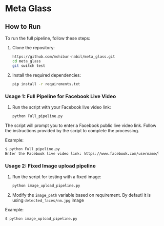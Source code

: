 # Meta Glass

## How to Run

To run the full pipeline, follow these steps:

1. Clone the repository:
    ```bash
    https://github.com/mohibur-nabil/meta_glass.git
    cd meta_glass
    git switch test
    ```

2. Install the required dependencies:
    ```bash
    pip install -r requirements.txt
    ```



### Usage 1: Full Pipeline for Facebook Live Video

1. Run the script with your Facebook live video link:
    ```bash
    python Full_pipeline.py
    ```

The script will prompt you to enter a Facebook public live video link. Follow the instructions provided by the script to complete the processing.

Example:
```bash
$ python Full_pipeline.py
Enter the Facebook live video link: https://www.facebook.com/username/live/video_id
```

### Usage 2: Fixed Image upload pipeline

1. Run the script for testing with a fixed image:
    ```bash
    python image_upload_pipeline.py
    ```
2. Modify the `image_path` variable based on requirement. By defautl it is using `detected_faces/nm.jpg` image



Example:
```bash
$ python image_upload_pipeline.py
```



